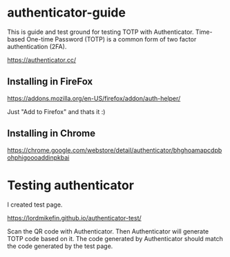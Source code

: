 
# authenticator-guide

This is guide and test ground for testing TOTP with Authenticator.
Time-based One-time Password (TOTP) is a common form of two factor authentication (2FA).

  https://authenticator.cc/


## Installing in FireFox

  https://addons.mozilla.org/en-US/firefox/addon/auth-helper/

Just "Add to Firefox" and thats it :)


## Installing in Chrome

  https://chrome.google.com/webstore/detail/authenticator/bhghoamapcdpbohphigoooaddinpkbai


# Testing authenticator


I created test page.

  https://lordmikefin.github.io/authenticator-test/


Scan the QR code with Authenticator.
Then Authenticator will generate TOTP code based on it.
The code generated by Authenticator should match the code generated by the test page.


